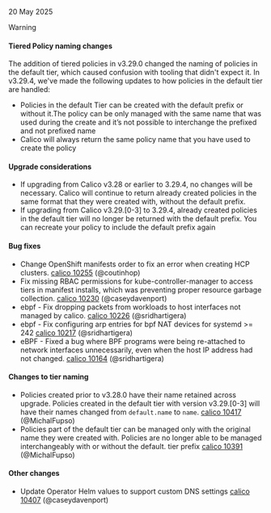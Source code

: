 20 May 2025

> [!WARNING]
>
> #### Tiered Policy naming changes
>
> The addition of tiered policies in v3.29.0 changed the naming of policies in the default tier, which caused confusion with tooling that didn't expect it. In v3.29.4, we've made the following updates to how policies in the default tier are handled:
>
> * Policies in the default Tier can be created with the default prefix or without it.The policy can be only managed with the same name that was used during the create and it’s not possible to interchange the prefixed and not prefixed name
> * Calico will always return the same policy name that you have used to create the policy
>
> #### Upgrade considerations
>
> * If upgrading from Calico v3.28 or earlier to 3.29.4, no changes will be necessary. Calico will continue to return already created policies in the same format that they were created with, without the default prefix.
> * If upgrading from Calico v3.29.[0-3] to 3.29.4, already created policies in the default tier will no longer be returned with the default prefix. You can recreate your policy to include the default prefix again


#### Bug fixes

* Change OpenShift manifests order to fix an error when creating HCP clusters. [calico 10255](https://github.com/projectcalico/calico/pull/10255) (@coutinhop)
* Fix missing RBAC permissions for kube-controller-manager to access tiers in manifest installs, which was preventing proper resource garbage collection. [calico 10230](https://github.com/projectcalico/calico/pull/10230) (@caseydavenport)
* ebpf - Fix dropping packets from workloads to host interfaces not managed by calico. [calico 10226](https://github.com/projectcalico/calico/pull/10226) (@sridhartigera)
* ebpf - Fix configuring arp entries for bpf NAT devices for systemd >= 242 [calico 10217](https://github.com/projectcalico/calico/pull/10217) (@sridhartigera)
* eBPF - Fixed a bug where BPF programs were being re-attached to network interfaces unnecessarily, even when the host IP address had not changed. [calico 10164](https://github.com/projectcalico/calico/pull/10164) (@sridhartigera)

#### Changes to tier naming

* Policies created prior to v3.28.0 have their name retained across upgrade. Policies created in the default tier with version v3.29.[0-3] will have their names changed from `default.name` to `name`. [calico 10417](https://github.com/projectcalico/calico/pull/10417) (@MichalFupso)
* Policies part of the default tier can be managed only with the original name they were created with. Policies are no longer able to be managed interchangeably with or without the default. tier prefix [calico 10391](https://github.com/projectcalico/calico/pull/10391) (@MichalFupso)

#### Other changes

* Update Operator Helm values to support custom DNS settings [calico 10407](https://github.com/projectcalico/calico/pull/10407) (@caseydavenport)
